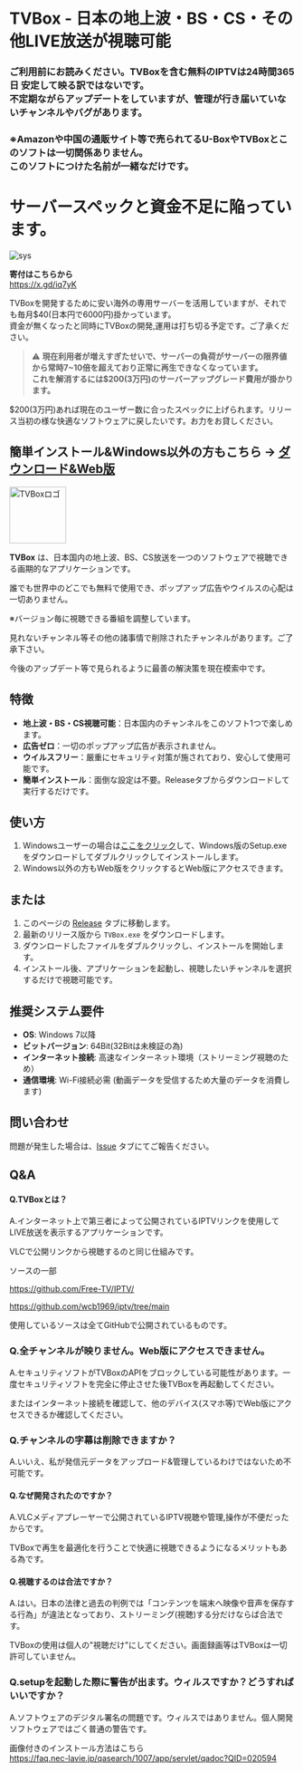 # TVBox - 日本の地上波・BS・CS・その他LIVE放送が視聴可能
### ご利用前にお読みください。TVBoxを含む無料のIPTVは24時間365日 安定して映る訳ではないです。<br>不定期ながらアップデートをしていますが、管理が行き届いていないチャンネルやバグがあります。

### ※Amazonや中国の通販サイト等で売られてるU-BoxやTVBoxとこのソフトは一切関係ありません。<br>このソフトにつけた名前が一緒なだけです。

# サーバースペックと資金不足に陥っています。

<img src="https://cdn.statically.io/img/iili.io/3I2JIse.png" alt="sys" >

**寄付はこちらから<br>**
https://x.gd/iq7yK 

TVBoxを開発するために安い海外の専用サーバーを活用していますが、それでも毎月$40(日本円で6000円)掛かっています。<br>
資金が無くなったと同時にTVBoxの開発,運用は打ち切る予定です。ご了承ください。

> ⚠ **現在利用者が増えすぎたせいで、サーバーの負荷がサーバーの限界値から常時7~10倍を超えており正常に再生できなくなっています。<br>
これを解消するには$200(3万円)のサーバーアップグレード費用が掛かります。**


$200(3万円)あれば現在のユーザー数に合ったスペックに上げられます。リリース当初の様な快適なソフトウェアに戻したいです。お力をお貸しください。

## 簡単インストール&Windows以外の方もこちら -> <a href="https://x.gd/tvbox123" target="new">ダウンロード&Web版</a>

<img src="https://raw.githubusercontent.com/ERM073/TVBox/main/icon.ico" alt="TVBoxロゴ" width="100" height="100">

**TVBox** は、日本国内の地上波、BS、CS放送を一つのソフトウェアで視聴できる画期的なアプリケーションです。

誰でも世界中のどこでも無料で使用でき、ポップアップ広告やウイルスの心配は一切ありません。

※バージョン毎に視聴できる番組を調整しています。

見れないチャンネル等その他の諸事情で削除されたチャンネルがあります。ご了承下さい。

今後のアップデート等で見られるように最善の解決策を現在模索中です。

## 特徴

- **地上波・BS・CS視聴可能**：日本国内のチャンネルをこのソフト1つで楽しめます。
- **広告ゼロ**：一切のポップアップ広告が表示されません。
- **ウイルスフリー**：厳重にセキュリティ対策が施されており、安心して使用可能です。
- **簡単インストール**：面倒な設定は不要。Releaseタブからダウンロードして実行するだけです。

## 使い方

1. Windowsユーザーの場合は<a href="https://x.gd/tvbox123" target="new">ここをクリック</a>して、Windows版のSetup.exeをダウンロードしてダブルクリックしてインストールします。
2. Windows以外の方もWeb版をクリックするとWeb版にアクセスできます。

## または

1. このページの [Release](https://github.com/ERM073/TVBox/releases/latest) タブに移動します。
2. 最新のリリース版から `TVBox.exe` をダウンロードします。
3. ダウンロードしたファイルをダブルクリックし、インストールを開始します。
4. インストール後、アプリケーションを起動し、視聴したいチャンネルを選択するだけで視聴可能です。

## 推奨システム要件

- **OS**: Windows 7以降
- **ビットバージョン**: 64Bit(32Bitは未検証の為)
- **インターネット接続**: 高速なインターネット環境（ストリーミング視聴のため）
- **通信環境**: Wi-Fi接続必需 (動画データを受信するため大量のデータを消費します)

## 問い合わせ

問題が発生した場合は、[Issue](https://github.com/ERM073/TVBox/issues) タブにてご報告ください。

## Q&A
#### Q.TVBoxとは？

A.インターネット上で第三者によって公開されているIPTVリンクを使用してLIVE放送を表示するアプリケーションです。

VLCで公開リンクから視聴するのと同じ仕組みです。

ソースの一部

https://github.com/Free-TV/IPTV/

https://github.com/wcb1969/iptv/tree/main

使用しているソースは全てGitHubで公開されているものです。

### Q.全チャンネルが映りません。Web版にアクセスできません。

A.セキュリティソフトがTVBoxのAPIをブロックしている可能性があります。一度セキュリティソフトを完全に停止させた後TVBoxを再起動してください。

またはインターネット接続を確認して、他のデバイス(スマホ等)でWeb版にアクセスできるか確認してください。

### Q.チャンネルの字幕は削除できますか？

A.いいえ、私が発信元データをアップロード&管理しているわけではないため不可能です。

#### Q.なぜ開発されたのですか？

A.VLCメディアプレーヤーで公開されているIPTV視聴や管理,操作が不便だったからです。

TVBoxで再生を最適化を行うことで快適に視聴できるようになるメリットもある為です。

#### Q.視聴するのは合法ですか？
A.はい。日本の法律と過去の判例では「コンテンツを端末へ映像や音声を保存する行為」が違法となっており、ストリーミング(視聴)する分だけならば合法です。

TVBoxの使用は個人の"視聴だけ"にしてください。画面録画等はTVBoxは一切許可していません。

### Q.setupを起動した際に警告が出ます。ウィルスですか？どうすればいいですか？
A.ソフトウェアのデジタル署名の問題です。ウィルスではありません。個人開発ソフトウェアではごく普通の警告です。

画像付きのインストール方法はこちら<br>
<a href="https://faq.nec-lavie.jp/qasearch/1007/app/servlet/qadoc?QID=020594" target="new">https://faq.nec-lavie.jp/qasearch/1007/app/servlet/qadoc?QID=020594</a>
